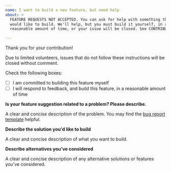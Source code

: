 ```yaml
---
name: I want to build a new feature, but need help
about: >
  FEATURE REQUESTS NOT ACCEPTED. You can ask for help with something that you
  would like to build. We'll help, but you must build it yourself, in a
  reasonable amount of time, or your issue will be closed. See CONTRIBUTING.md

---
```


Thank you for your contribution!

Due to limited volunteers, issues that do not follow these instructions will be
closed without comment.

Check the following boxes:

- [ ] I am committed to building this feature myself
- [ ] I will respond to feedback, and build this feature, in a reasonable amount
  of time

**Is your feature suggestion related to a problem? Please describe.**

A clear and concise description of the problem. You may find the
[bug report template](https://github.com/paper-trail-gem/paper_trail/blob/master/.github/ISSUE_TEMPLATE/bug_report.md)
helpful.

**Describe the solution you'd like to build**

A clear and concise description of what you want to build.

**Describe alternatives you've considered**

A clear and concise description of any alternative solutions or features you've
considered.
